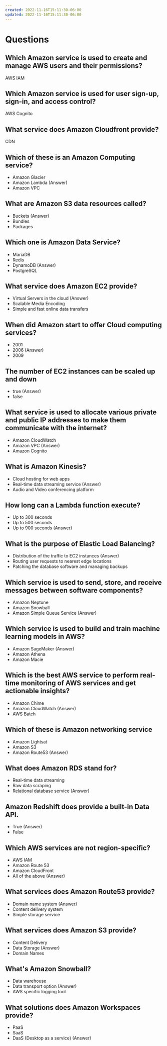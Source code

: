 ```yaml
---
created: 2022-11-16T15:11:30-06:00
updated: 2022-11-16T15:11:30-06:00
---
```

# Questions

## Which Amazon service is used to create and manage AWS users and their permissions?
AWS IAM

## Which Amazon service is used for user sign-up, sign-in, and access control?
AWS Cognito

## What service does Amazon Cloudfront provide?
CDN

## Which of these is an Amazon Computing service?
- Amazon Glacier
- Amazon Lambda (Answer)
- Amazon VPC

## What are Amazon S3 data resources called?
- Buckets (Answer)
- Bundles
- Packages

## Which one is Amazon Data Service?
- MariaDB
- Redis
- DynamoDB (Answer)
- PostgreSQL

## What service does Amazon EC2 provide?
- Virtual Servers in the cloud (Answer)
- Scalable Media Encoding
- Simple and fast online data transfers

## When did Amazon start to offer Cloud computing services?
- 2001
- 2006 (Answer)
- 2009

## The number of EC2 instances can be scaled up and down
- true (Answer)
- false 

## What service is used to allocate various private and public IP addresses to make them communicate with the internet?
- Amazon CloudWatch
- Amazon VPC (Answer)
- Amazon Cognito

## What is Amazon Kinesis?
- Cloud hosting for web apps
- Real-time data streaming service (Answer)
- Audio and Video conferencing platform

## How long can a Lambda function execute?
- Up to 300 seconds
- Up to 500 seconds
- Up to 900 seconds (Answer)

## What is the purpose of Elastic Load Balancing?
- Distribution of the traffic to EC2 instances (Answer)
- Routing user requests to nearest edge locations
- Patching the database software and managing backups

## Which service is used to send, store, and receive messages between software components?
- Amazon Neptune
- Amazon Snowball
- Amazon Simple Queue Service (Answer)

## Which service is used to build and train machine learning models in AWS?
- Amazon SageMaker (Answer)
- Amazon Athena
- Amazon Macie

## Which is the best AWS service to perform real-time monitoring of AWS services and get actionable insights?
- Amazon Chime
- Amazon CloudWatch (Answer)
- AWS Batch

## Which of these is Amazon networking service
- Amazon Lightsat
- Amazon S3
- Amazon Route53 (Answer)

## What does Amazon RDS stand for?
- Real-time data streaming
- Raw data scraping
- Relational database service (Answer)

## Amazon Redshift does provide a built-in Data API.
- True (Answer)
- False

## Which AWS services are not region-specific?
- AWS IAM
- Amazon Route 53
- Amazon CloudFront
- All of the above (Answer)

## What services does Amazon Route53 provide?
- Domain name system (Answer)
- Content delivery system
- Simple storage service

## What services does Amazon S3 provide?
- Content Delivery
- Data Storage (Answer)
- Domain Names

## What's Amazon Snowball?
- Data warehouse
- Data transport option (Answer)
- AWS specific logging tool

## What solutions does Amazon Workspaces provide?
- PaaS
- SaaS
- DaaS (Desktop as a service) (Answer)
